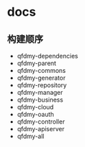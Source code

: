 # docs

## 构建顺序

- qfdmy-dependencies
- qfdmy-parent
- qfdmy-commons
- qfdmy-generator
- qfdmy-repository
- qfdmy-manager
- qfdmy-business
- qfdmy-cloud
- qfdmy-oauth
- qfdmy-controller
- qfdmy-apiserver
- qfdmy-all